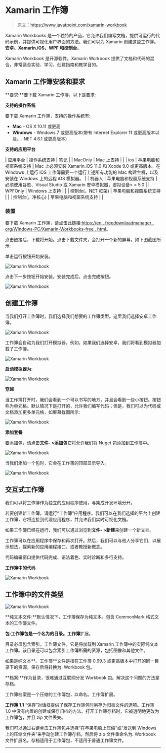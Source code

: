 # Xamarin 工作簿

> 原文：<https://www.javatpoint.com/xamarin-workbook>

Xamarin Workbooks 是一个独特的产品，它允许我们编写文档，提供可运行的代码示例，并提供可视化用户界面的方法。我们可以为 Xamarin 创建这些工作簿。**安卓、Xamarin.iOS、WPF 和控制台**。

Xamarin Workbook 是开源软件。Xamarin Workbook 提供了文档和代码的混合，非常适合实验、学习、创建指南和教学目的。

## Xamarin 工作簿安装和要求

**要求:**要下载 Xamarin 工作簿，以下是要求:

**支持的操作系统**

要下载 Xamarin 工作簿，支持的操作系统有:

*   **Mac** - OS X 10.11 或更高
*   **Windows** - Windows 7 或更高版本(带有 Internet Explorer 11 或更高版本以及。. NET 4.6.1 或更高版本)

**支持的应用平台**

| 应用平台 | 操作系统支持 | 笔记 |
| MacOnly | Mac 上支持 |  |
| ios | 苹果电脑和视窗系统支持 | Mac 上必须安装 Xamarin.iOS 11.0 和 Xcode 9.0 或更高版本。在 Windows 上运行 iOS 工作簿需要一个运行上述所有功能的 Mac 构建主机，以及安装在 Windows 上的远程 iOS 模拟器。 |
| 机器人 | 苹果电脑和视窗系统支持 | 必须使用谷歌、Visual Studio 或 Xamarin 安卓模拟器，虚拟设备> = 5.0 |
| WPFOnly | Windows 上支持 |  |
| 控制台(。NET 框架) | 苹果电脑和视窗系统支持 |  |
| 控制台(。净核心) | 苹果电脑和视窗系统支持 |  |

### 装置

要下载 Xamarin 工作簿，请点击此链接:[https://en . freedownloadmanager . org/Windows-PC/Xamarin-Workbooks-free . html](https://en.freedownloadmanager.org/Windows-PC/Xamarin-Workbooks-FREE.html)。

点击链接后，下载将开始。点击下载文件夹，会打开一个新的屏幕，如下图截图所示:

单击运行按钮开始安装。

![Xamarin Workbook](img/2713100a86119b50e436b085414e0d03.png)

点击下一步按钮开始安装，安装完成后，点击完成按钮。

![Xamarin Workbook](img/b6ce2859bc352b334a11d606934961c9.png)

## 创建工作簿

当我们打开工作簿时，我们选择我们想要的工作簿类型。这里我们选择安卓工作簿。

![Xamarin Workbook](img/03865c530d70ca4fd866a64c9a66a0ee.png)

工作簿会自动为我们打开模拟器。例如，如果我们选择安卓，我们将看到模拟器加载了工作簿。

![Xamarin Workbook](img/de5ec91e9c12a7e25441791e91b4e078.png)

**启动模拟器为:**

![Xamarin Workbook](img/0ee6baa9864fdf022b9cea231caa8a2e.png)

**穿越**

当工作簿打开时，我们会看到一个可以书写的地方，并且会看到一些小按钮。按钮称为单元格。默认情况下是打开的，允许我们编写代码；但是，我们可以为代码或文档添加更多单元格，如屏幕截图所示:

![Xamarin Workbook](img/e1984873a7665ec4c7d26135bc6792fb.png)

**添加套餐**

要添加包，请点击**文件- >添加包**它将允许我们将 Nuget 包添加到工作簿中。

![Xamarin Workbook](img/84eb1a1e5851fc4db0bc5e7e47185b81.png)

当我们添加一个包时，它会在工作簿的顶部显示导入。

![Xamarin Workbook](img/e04fef7bf1fcf3f20e9b6963968dfcf2.png)

## 交互式工作簿

我们可以将工作簿作为独立的应用程序使用，与集成开发环境分开。

若要创建新工作簿，请运行“工作簿”应用程序。我们可以在我们选择的平台上创建工作簿，它将连接到代理应用程序，并允许我们实时可视化文档。

如果工作簿已经在运行，我们可以通过浏览到**文件- >新建**来创建一个新文档。

工作簿可以在应用程序中保存和再次打开。然后，我们可以与他人分享它们，以展示想法，探索新的应用编程接口，或者教授新概念。

代码编辑窗口提供代码完成、语法着色、实时诊断和多行支持。

**工作簿中的代码**

![Xamarin Workbook](img/fb22accdd9358912aa42335ad825cfce.png)

## 工作簿中的文件类型

![Xamarin Workbook](img/8841d793b9ada913d859fb5d42daef8c.png)

**纯文本文件:**默认情况下，工作簿保存为纯文本。包含 CommonMark 格式文本的工作簿文件。

**包:**工作簿包是一个名为**的目录。工作簿**扩展。

目录必须包含索引。工作簿文件，它是将加载到 Xamarin 工作簿中的实际纯文本工作簿。该目录还可以包含索引工作簿所需的资源，包括图像和其他文件。

如果是纯文本**。工作簿**文件是指在工作簿 0.99.3 或更高版本中打开的同一目录下的资源，保存后将转换为. Workbook 包。

**档案:**作为目录，很难通过互联网分发 Workbook 包。解决这个问题的方法是存档。

工作簿档案是一个压缩的工作簿包，以命名。工作簿扩展。

**工作簿 1.1** “保存”对话框提供了保存工作簿包时另存为归档文件的选项。工作簿 1.0 中没有内置的创建或保存归档的方法。打开工作簿存档时，它被透明地更改为工作簿包，并且 zip 文件丢失。

我们可以通过右键单击工作簿包并选择“在苹果电脑上压缩”或“发送到 Windows 上的压缩文件夹”来手动创建工作簿存档。然后将 zip 文件重命名为. Workbook 文件扩展名。存档适用于工作簿包，不适用于普通工作簿文件。

* * *